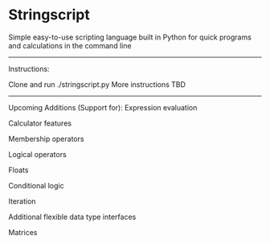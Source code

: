 # Stringscript
Simple easy-to-use scripting language built in Python for quick programs and calculations in the command line
_________________________
Instructions:

Clone and run ./stringscript.py
More instructions TBD
_________________________
Upcoming Additions (Support for):
Expression evaluation

Calculator features

Membership operators

Logical operators

Floats

Conditional logic

Iteration

Additional flexible data type interfaces

Matrices
